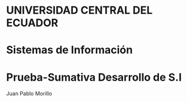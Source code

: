 # UNIVERSIDAD CENTRAL DEL ECUADOR
#    Sistemas de Información

# Prueba-Sumativa Desarrollo de S.I
Juan Pablo Morillo
